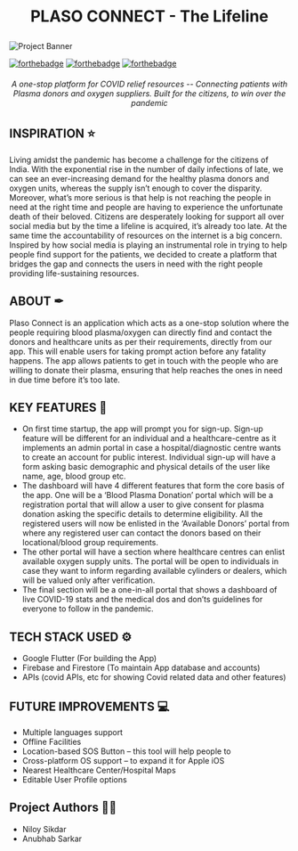 # <p align = "center"> PLASO CONNECT - The Lifeline </p>
![Project Banner](https://i.pinimg.com/originals/88/45/0f/88450f0f3601d63c0f750ad8ce932670.jpg) </p>
[![forthebadge](https://forthebadge.com/images/badges/built-with-love.svg)](https://forthebadge.com)
[![forthebadge](https://forthebadge.com/images/badges/built-for-android.svg)](https://forthebadge.com)
[![forthebadge](https://forthebadge.com/images/badges/powered-by-responsibility.svg)](https://forthebadge.com)
###### <p align = "center"> A one-stop platform for COVID relief resources -- Connecting patients with Plasma donors and oxygen suppliers. Built for the citizens, to win over the pandemic </p>

## INSPIRATION ⭐
Living amidst the pandemic has become a challenge for the citizens of India. With the exponential rise in the number of daily infections of late, we can see an ever-increasing demand for the healthy plasma donors and oxygen units, whereas the supply isn’t enough to cover the disparity. Moreover, what’s more serious is that help is not reaching the people in need at the right time and people are having to experience the unfortunate death of their beloved. Citizens are desperately looking for support all over social media but by the time a lifeline is acquired, it’s already too late. At the same time the accountability of resources on the internet is a big concern. Inspired by how social media is playing an instrumental role in trying to help people find support for the patients, we decided to create a platform that bridges the gap and connects the users in need with the right people providing life-sustaining resources. 

## ABOUT ✒

Plaso Connect is an application which acts as a one-stop solution where the people requiring blood plasma/oxygen can directly find and contact the donors and healthcare units as per their requirements, directly from our app. This will enable users for taking prompt action before any fatality happens. The app allows patients to get in touch with the people who are willing to donate their plasma, ensuring that help reaches the ones in need in due time before it’s too late.

## KEY FEATURES 📝
*	On first time startup, the app will prompt you for sign-up. Sign-up feature will be different for an individual and a healthcare-centre as it implements an admin portal in case a hospital/diagnostic centre wants to create an account for public interest. Individual sign-up will have a form asking basic demographic and physical details of the user like name, age, blood group etc.
*	The dashboard will have 4 different features that form the core basis of the app. One will be a ‘Blood Plasma Donation’ portal which will be a registration portal that will allow a user to give consent for plasma donation asking the specific details to determine eligibility. All the registered users will now be enlisted in the ‘Available Donors’ portal from where any registered user can contact the donors based on their locational/blood group requirements.
* The other portal will have a section where healthcare centres can enlist available oxygen supply units. The portal will be open to individuals in case they want to inform regarding available cylinders or dealers, which will be valued only after verification. 
* The final section will be a one-in-all portal that shows a dashboard of live COVID-19 stats and the medical dos and don’ts guidelines for everyone to follow in the pandemic.

## TECH STACK USED ⚙
*	Google Flutter (For building the App)
*	Firebase and Firestore (To maintain App database and accounts)
*	APIs (covid APIs, etc for showing Covid related data and other features)

## FUTURE IMPROVEMENTS  💻
*	Multiple languages support
*	Offline Facilities
*	Location-based SOS Button – this tool will help people to 
*	Cross-platform OS support – to expand it for Apple iOS 
*	Nearest Healthcare Center/Hospital Maps
*	Editable User Profile options

## Project Authors 👨‍💻
* Niloy Sikdar
* Anubhab Sarkar
